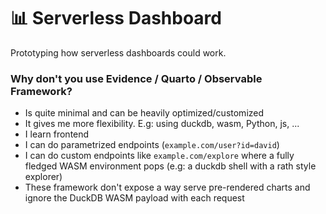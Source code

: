 # 📊 Serverless Dashboard

Prototyping how serverless dashboards could work.

### Why don't you use Evidence / Quarto / Observable Framework?

- Is quite minimal and can be heavily optimized/customized
- It gives me more flexibility. E.g: using duckdb, wasm, Python, js, ...
- I learn frontend
- I can do parametrized endpoints (`example.com/user?id=david`)
- I can do custom endpoints like `example.com/explore` where a fully fledged WASM environment pops (e.g: a duckdb shell with a rath style explorer)
- These framework don't expose a way serve pre-rendered charts and ignore the DuckDB WASM payload with  each request
